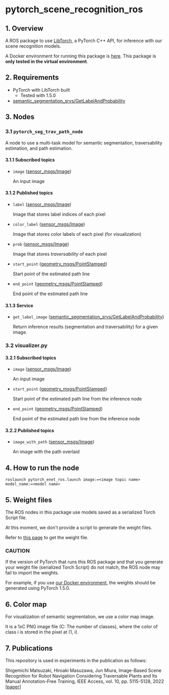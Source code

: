 # pytorch_scene_recognition_ros

## 1. Overview

A ROS package to use [LibTorch](https://pytorch.org/cppdocs/), a PyTorch C++ API, for inference with our scene recognition models.

A Docker environment for running this package is [here](https://github.com/ActiveIntelligentSystemsLab/pytorch-enet-docker).
This package is **only tested in the virtual environment**.

## 2. Requirements

- PyTorch with LibTorch built
  - Tested with 1.5.0
- [semantic_segmentation_srvs/GetLabelAndProbability](https://github.com/ActiveIntelligentSystemsLab/aisl_utils/blob/master/aisl_srvs/semantic_segmentation_srv/srv/GetLabelAndProbability.srv)

## 3. Nodes

### 3.1 `pytorch_seg_trav_path_node`

A node to use a multi-task model for semantic segmentation, traversability estimation, and path estimation.

#### **3.1.1 Subscribed topics**

- `image` ([sensor_msgs/Image](http://docs.ros.org/melodic/api/sensor_msgs/html/msg/Image.html))

    An input image

#### **3.1.2 Published topics**

- `label` ([sensor_msgs/Image](http://docs.ros.org/melodic/api/sensor_msgs/html/msg/Image.html))

    Image that stores label indices of each pixel

- `color_label` ([sensor_msgs/Image](http://docs.ros.org/melodic/api/sensor_msgs/html/msg/Image.html))

    Image that stores color labels of each pixel (for visualization)

- `prob` ([sensor_msgs/Image](http://docs.ros.org/melodic/api/sensor_msgs/html/msg/Image.html))

    Image that stores *traversability* of each pixel

- `start_point` ([geometry_msgs/PointStamped](http://docs.ros.org/en/melodic/api/geometry_msgs/html/msg/PointStamped.html))

    Start point of the estimated path line

- `end_point` ([geometry_msgs/PointStamped](http://docs.ros.org/en/melodic/api/geometry_msgs/html/msg/PointStamped.html))

    End point of the estimated path line

#### **3.1.3 Service**

- `get_label_image` ([semantic_segmentation_srvs/GetLabelAndProbability](https://github.com/ActiveIntelligentSystemsLab/aisl_utils/blob/master/aisl_srvs/semantic_segmentation_srv/srv/GetLabelAndProbability.srv))

    Return inference results (segmentation and traversability) for a given image.

### **3.2 visualizer.py**

#### **3.2.1 Subscribed topics**

- `image` ([sensor_msgs/Image](http://docs.ros.org/melodic/api/sensor_msgs/html/msg/Image.html))

    An input image

- `start_point` ([geometry_msgs/PointStamped](http://docs.ros.org/en/melodic/api/geometry_msgs/html/msg/PointStamped.html))

    Start point of the estimated path line from the inference node

- `end_point` ([geometry_msgs/PointStamped](http://docs.ros.org/en/melodic/api/geometry_msgs/html/msg/PointStamped.html))

    End point of the estimated path line from the inference node

#### **3.2.2 Published topics**

- `image_with_path` ([sensor_msgs/Image](http://docs.ros.org/melodic/api/sensor_msgs/html/msg/Image.html))

    An image with the path overlaid

## 4. How to run the node

```
roslaunch pytorch_enet_ros.launch image:=<image topic name> model_name:=<model name>
```

## 5. Weight files

The ROS nodes in this package use models saved as a serialized Torch Script file.

At this moment, we don't provide a script to generate the weight files.

Refer to [this page](https://pytorch.org/tutorials/advanced/cpp_export.html) to get the weight file.

### CAUTION
If the version of PyTorch that runs this ROS package and that you generate your weight file (serialized Torch Script) do not match, the ROS node may fail to import the weights.

For example, if you use [our Docker environment](https://github.com/ActiveIntelligentSystemsLab/pytorch-enet-docker), the weights should be generated using PyTorch 1.5.0.

## 6. Color map

For visualization of semantic segmentation, we use a color map image.

It is a 1xC PNG image file (C: The number of classes), where 
the color of class i is stored in the pixel at (1, i).

## 7. Publications

This repository is used in experiments in the publication as follows:

Shigemichi Matsuzaki, Hiroaki Masuzawa, Jun Miura, Image-Based Scene Recognition for Robot Navigation Considering Traversable Plants and Its Manual Annotation-Free Training, IEEE Access, vol. 10, pp. 5115-5128, 2022 [[paper](https://ieeexplore.ieee.org/document/9674898)]
